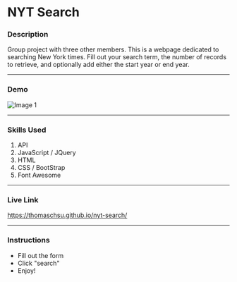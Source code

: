 # NYT Search

### Description
Group project with three other members. This is a webpage dedicated to searching New York times. Fill out your search term, the number of records to retrieve, and optionally add either the start year or end year.

- - -
### Demo
![Image 1](/images/image01.gif)

- - -

### Skills Used
1. API
2. JavaScript / JQuery
3. HTML
4. CSS / BootStrap
5. Font Awesome

- - - 
### Live Link
https://thomaschsu.github.io/nyt-search/

- - -

### Instructions
* Fill out the form
* Click "search"
* Enjoy!

